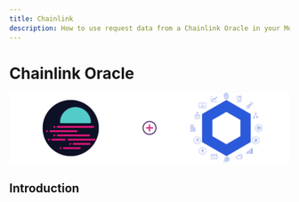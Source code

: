 ```yaml
---
title: Chainlink
description: How to use request data from a Chainlink Oracle in your Moonbeam Ethereum Dapp
---
```

# Chainlink Oracle

![Chainlink Moonbeam Diagram](/images/chainlink/chainlink-diagram.png)

## Introduction